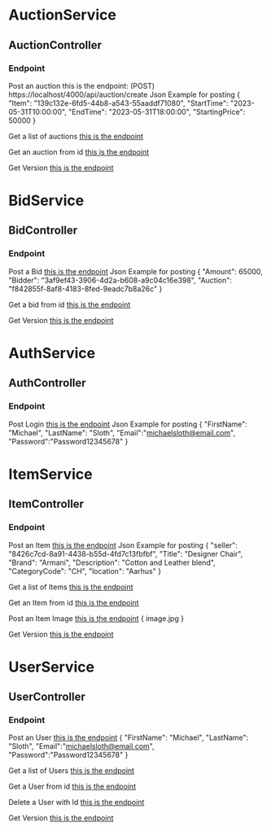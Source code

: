 # AuctionService

## AuctionController

### Endpoint

Post an auction
this is the endpoint: (POST) https://localhost/4000/api/auction/create
Json Example for posting
{
    "Item": "139c132e-6fd5-44b8-a543-55aaddf71080",
    "StartTime": "2023-05-31T10:00:00",
    "EndTime": "2023-05-31T18:00:00",
    "StartingPrice": 50000
}

Get a list of auctions
[this is the endpoint](https://localhost/4000/api/auction/list)

Get an auction from id
[this is the endpoint](https://localhost/4000/api/auction/{id})

Get Version
[this is the endpoint](https://localhost/4000/api/auction/version)

# BidService

## BidController

### Endpoint

Post a Bid
[this is the endpoint](https://localhost/4000/api/bid/create)
Json Example for posting
{
    "Amount": 65000,
    "Bidder": "3af9ef43-3906-4d2a-b608-a9c04c16e398",
    "Auction": "f842855f-8af8-4183-8fed-9eadc7b8a26c"
}

Get a bid from id
[this is the endpoint](https://localhost/4000/api/bid/{id})

Get Version
[this is the endpoint](https://localhost/4000/api/bid/version)

# AuthService

## AuthController

### Endpoint

Post Login
[this is the endpoint](https://localhost/4000/api/auth/login)
Json Example for posting
{
  "FirstName": "Michael",
  "LastName": "Sloth",
  "Email":"michaelsloth@email.com",
  "Password":"Password12345678"
}

# ItemService

## ItemController

### Endpoint

Post an Item
[this is the endpoint](http://localhost/4000/api/item/create)
Json Example for posting
{
  "seller": "8426c7cd-8a91-4438-b55d-4fd7c13fbfbf",
  "Title": "Designer Chair",
  "Brand": "Armani",
  "Description": "Cotton and Leather blend",
  "CategoryCode": "CH",
  "location": "Aarhus"
}

Get a list of Items
[this is the endpoint](http://localhost/4000/api/item/list)

Get an Item from id
[this is the endpoint](http://localhost/4000/api/item/{id})

Post an Item Image
[this is the endpoint](http://localhost/4000/api/item/uploadImage/{id})
{
  image.jpg
}

Get Version
[this is the endpoint](http://localhost/4000/api/item/version)

# UserService

## UserController

### Endpoint

Post an User
[this is the endpoint](http://localhost/4000/api/user/create)
{
  "FirstName": "Michael",
  "LastName": "Sloth",
  "Email":"michaelsloth@email.com",
  "Password":"Password12345678"
}

Get a list of Users
[this is the endpoint](http://localhost/4000/api/user/list)

Get a User from id
[this is the endpoint](http://localhost/4000/api/user/{id})

Delete a User with Id
[this is the endpoint](http://localhost/4000/api/user/{id})

Get Version
[this is the endpoint](http://localhost/4000/api/user/version)
